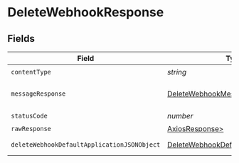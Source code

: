 # DeleteWebhookResponse


## Fields

| Field                                                                                                 | Type                                                                                                  | Required                                                                                              | Description                                                                                           |
| ----------------------------------------------------------------------------------------------------- | ----------------------------------------------------------------------------------------------------- | ----------------------------------------------------------------------------------------------------- | ----------------------------------------------------------------------------------------------------- |
| `contentType`                                                                                         | *string*                                                                                              | :heavy_check_mark:                                                                                    | N/A                                                                                                   |
| `messageResponse`                                                                                     | [DeleteWebhookMessageResponse](../../models/operations/deletewebhookmessageresponse.md)               | :heavy_minus_sign:                                                                                    | A confirmation message                                                                                |
| `statusCode`                                                                                          | *number*                                                                                              | :heavy_check_mark:                                                                                    | N/A                                                                                                   |
| `rawResponse`                                                                                         | [AxiosResponse>](https://axios-http.com/docs/res_schema)                                              | :heavy_minus_sign:                                                                                    | N/A                                                                                                   |
| `deleteWebhookDefaultApplicationJSONObject`                                                           | [DeleteWebhookDefaultApplicationJSON](../../models/operations/deletewebhookdefaultapplicationjson.md) | :heavy_minus_sign:                                                                                    | Error response.                                                                                       |